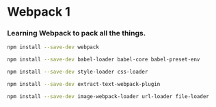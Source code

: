
# Webpack 1

### Learning Webpack to pack all the things.

```bash
npm install --save-dev webpack
```

```bash
npm install --save-dev babel-loader babel-core babel-preset-env
```

```bash
npm install --save-dev style-loader css-loader
```
```bash
npm install --save-dev extract-text-webpack-plugin
```
```bash
npm install --save-dev image-webpack-loader url-loader file-loader
```
